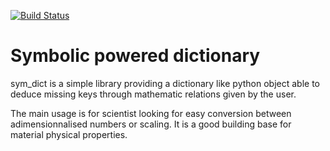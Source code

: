 [![Build Status](https://travis-ci.org/celliern/sym_dict.svg?branch=master)](https://travis-ci.org/celliern/sym_dict)

# Symbolic powered dictionary

sym_dict is a simple library providing a dictionary like python object able to deduce missing keys through mathematic relations given by the user.

The main usage is for scientist looking for easy conversion between adimensionnalised numbers or scaling. It is a good building base for material physical properties.
